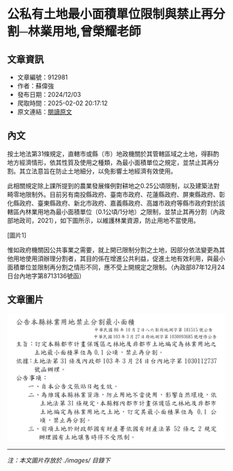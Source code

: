 # 公私有土地最小面積單位限制與禁止再分割─林業用地,曾榮耀老師

## 文章資訊
- 文章編號：912981
- 作者：蘇偉強
- 發布日期：2024/12/03
- 爬取時間：2025-02-02 20:17:12
- 原文連結：[閱讀原文](https://real-estate.get.com.tw/Columns/detail.aspx?no=912981)

## 內文
按土地法第31條規定，直轄市或縣（市）地政機關於其管轄區域之土地，得斟酌地方經濟情形，依其性質及使用之種類，為最小面積單位之規定，並禁止其再分割。其立法意旨在防止土地細分，以免影響土地經濟有效使用。

此相關規定除上課所提到的農業發展條例對耕地之0.25公頃限制，以及建築法對畸零地限制外。目前另有南投縣政府、臺南市政府、花蓮縣政府、屏東縣政府、彰化縣政府、臺東縣政府、新北市政府、嘉義縣政府、高雄市政府等縣市政府對於該轄區內林業用地為最小面積單位（0.1公頃/1分地）之限制，並禁止其再分割（內政部地政司，2021），如下圖所示，以維護林業資源，防止用地不當使用。

[圖片1]

惟如政府機關因公共事業之需要，就上開已限制分割之土地，因部分依法變更為其他用地使用須辦理分割者，其目的係在增進公共利益，促進土地有效利用，與最小面積單位並限制再分割之情形不同，應不受上開規定之限制。（內政部87年12月24日台內地字第8713136號函）

## 文章圖片

![圖片1](./images/912981_71661d08.png)


---
*注：本文圖片存放於 ./images/ 目錄下*
